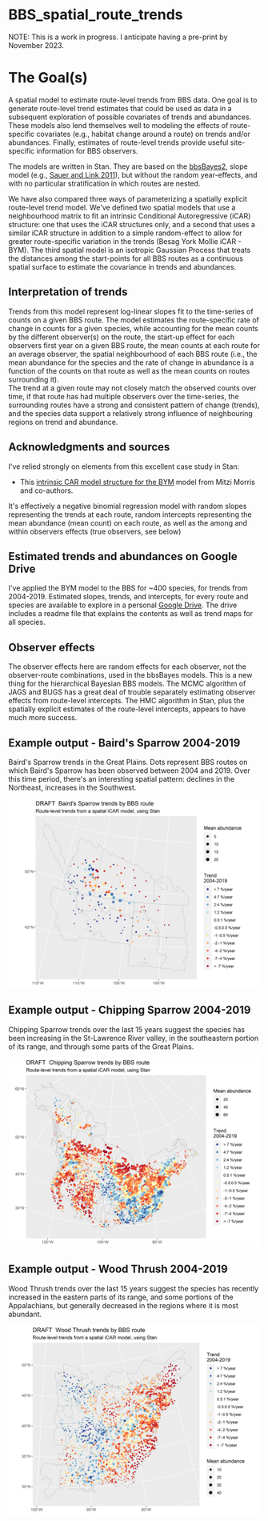 # BBS_spatial_route_trends

NOTE: This is a work in progress. I anticipate having a pre-print by November 2023.

# The Goal(s)

A spatial model to estimate route-level trends from BBS data. One goal is to generate route-level trend estimates that could be used as data in a subsequent exploration of possible covariates of trends and abundances. These models also lend themselves well to modeling the effects of route-specific covariates (e.g., habitat change around a route) on trends and/or abundances. Finally, estimates of route-level trends provide useful site-specific information for BBS observers. 

The models are written in Stan. They are based on the [bbsBayes2](https://github.com/bbsBayes/bbsBayes2), slope model (e.g., [Sauer and Link 2011](https://doi.org/10.1525/auk.2010.09220)), but without the random year-effects, and with no particular stratification in which routes are nested.

We have also compared three ways of parameterizing a spatially explicit route-level trend model. We've defined two spatial models that use a neighbourhood matrix to fit an intrinsic Conditional Autoregressive (iCAR) structure: one that uses the iCAR structures only, and a second that uses a similar iCAR structure in addition to a simple random-effect to allow for greater route-specific variation in the trends (Besag York Mollie iCAR - BYM). The third spatial model is an isotropic Gaussian Process that treats the distances among the start-points for all BBS routes as a continuous spatial surface to estimate the covariance in trends and abundances.  

## Interpretation of trends
Trends from this model represent log-linear slopes fit to the time-series of counts on a given BBS route. The model estimates the route-specific rate of change in counts for a given species, while accounting for the mean counts by the different observer(s) on the route, the start-up effect for each observers first year on a given BBS route, the mean counts at each route for an average observer, the spatial neighbourhood of each BBS route (i.e., the mean abundance for the species and the rate of change in abundance is a function of the counts on that route as well as the mean counts on routes surrounding it).  
The trend at a given route may not closely match the observed counts over time, if that route has had multiple observers over the time-series, the surrounding routes have a strong and consistent pattern of change (trends), and the species data support a relatively strong influence of neighbouring regions on trend and abundance.

## Acknowledgments and sources

I've relied strongly on elements from this excellent case study in Stan:

-   This [intrinsic CAR model structure for the BYM](https://mc-stan.org/users/documentation/case-studies/icar_stan.html) model from Mitzi Morris and co-authors.


It's effectively a negative binomial regression model with random slopes representing the trends at each route, random intercepts representing the mean abundance (mean count) on each route, as well as the among and within observers effects (true observers, see below)

## Estimated trends and abundances on Google Drive

I've applied the BYM model to the BBS for \~400 species, for trends from 2004-2019. Estimated slopes, trends, and intercepts, for every route and species are available to explore in a personal [Google Drive](https://drive.google.com/drive/folders/1w5WMg-sdrrJaO9E8LYB-13GSWBVI2HE3?usp=sharing). The drive includes a readme file that explains the contents as well as trend maps for all species.

## Observer effects

The observer effects here are random effects for each observer, not the observer-route combinations, used in the bbsBayes models. This is a new thing for the hierarchical Bayesian BBS models. The MCMC algorithm of JAGS and BUGS has a great deal of trouble separately estimating observer effects from route-level intercepts. The HMC algorithm in Stan, plus the spatially explicit estimates of the route-level intercepts, appears to have much more success.

## Example output - Baird's Sparrow 2004-2019

Baird's Sparrow trends in the Great Plains. Dots represent BBS routes on which Baird's Sparrow has been observed between 2004 and 2019. Over this time period, there's an interesting spatial pattern: declines in the Northeast, increases in the Southwest.

![](Baird's_Sparrow_Trends_2004.png)

## Example output - Chipping Sparrow 2004-2019

Chipping Sparrow trends over the last 15 years suggest the species has been increasing in the St-Lawrence River valley, in the southeastern portion of its range, and through some parts of the Great Plains.

![](Chipping_Sparrow_Trends_2004.png)

## Example output - Wood Thrush 2004-2019

Wood Thrush trends over the last 15 years suggest the species has recently increased in the eastern parts of its range, and some portions of the Appalachians, but generally decreased in the regions where it is most abundant.

![](Wood_Thrush_Trends_2004.png)
